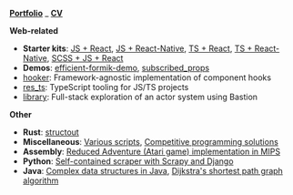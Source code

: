 [**Portfolio**](https://resolritter.now.sh) _ [**CV**](https://resolritter.now.sh/cv)

**Web-related**

- **Starter kits**: [JS + React](https://github.com/resolritter/react-js-starter), [JS + React-Native](https://github.com/resolritter/react-native-js-starter), [TS + React](https://github.com/resolritter/react-ts-starter), [TS + React-Native](https://github.com/resolritter/ts-react-native-starter), [SCSS + JS + React](https://github.com/resolritter/js-react-scss-starter)
- **Demos**: [efficient-formik-demo](https://github.com/resolritter/efficient-formik-demo), [subscribed_props](https://github.com/resolritter/subscribed_props)
- [hooker](https://github.com/resolritter/hooker): Framework-agnostic implementation of component hooks
- [res_ts](https://github.com/resolritter/res_ts): TypeScript tooling for JS/TS projects
- [library](https://github.com/resolritter/library): Full-stack exploration of an actor system using Bastion

**Other**

- **Rust**: [structout](https://github.com/resolritter/structout)
- **Miscellaneous**: [Various scripts](https://github.com/resolritter/sscripts), [Competitive programming solutions](https://github.com/resolritter/competitive-programming)
- **Assembly**: [Reduced Adventure (Atari game) implementation in MIPS](https://github.com/resolritter/MIPS-Mars-Game)
- **Python**: [Self-contained scraper with Scrapy and Django](https://github.com/resolritter/webscraper-news-portal) 
- **Java**: [Complex data structures in Java](https://github.com/resolritter/DS-Java), [Dijkstra's shortest path graph algorithm](https://github.com/resolritter/Shortest-Path-Dijkstra/tree/master/LabirintoGrafos)

